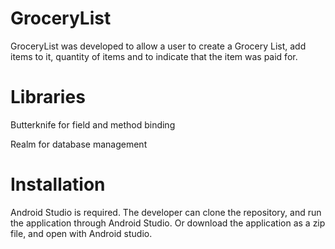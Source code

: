 # GroceryList

GroceryList was developed to allow a user to create a Grocery List, add items to it, quantity of items and to indicate that the item was paid for.

# Libraries

Butterknife for field and method binding

Realm for database management

# Installation

Android Studio is required.
The developer can clone the repository, and run the application through Android Studio. Or download the application as a zip file, and open with Android studio.

